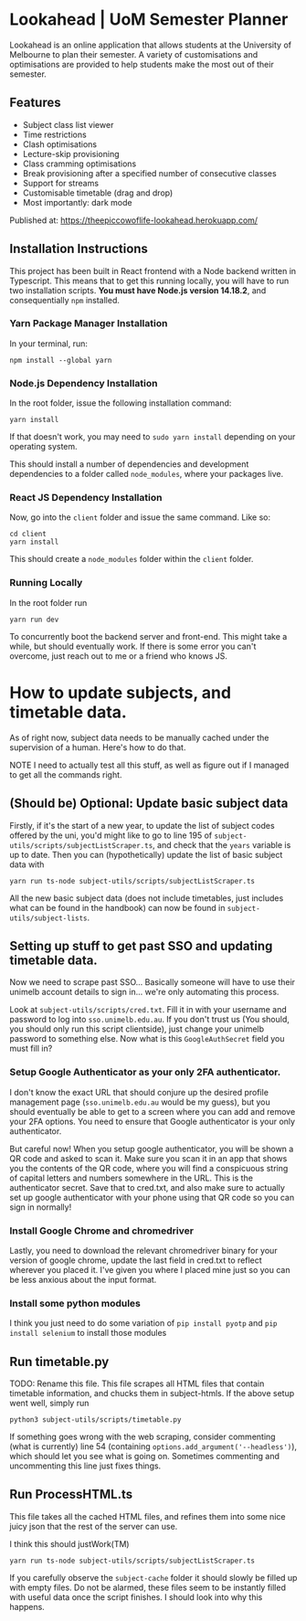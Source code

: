 # Lookahead | UoM Semester Planner

Lookahead is an online application that allows students at the University of Melbourne to plan their
semester. A variety of customisations and optimisations are provided to help students make the most
out of their semester.

## Features

- Subject class list viewer
- Time restrictions
- Clash optimisations
- Lecture-skip provisioning
- Class cramming optimisations
- Break provisioning after a specified number of consecutive classes
- Support for streams
- Customisable timetable (drag and drop)
- Most importantly: dark mode

Published at: https://theepiccowoflife-lookahead.herokuapp.com/

## Installation Instructions

This project has been built in React frontend with a Node backend written in Typescript. This means
that to get this running locally, you will have to run two installation scripts. **You must have
Node.js version 14.18.2**, and consequentially `npm` installed.

### Yarn Package Manager Installation

In your terminal, run:

```shell
npm install --global yarn
```

### Node.js Dependency Installation

In the root folder, issue the following installation command:

```shell
yarn install
```

If that doesn't work, you may need to `sudo yarn install` depending on your operating system.

This should install a number of dependencies and development dependencies to a folder called
`node_modules`, where your packages live.

### React JS Dependency Installation

Now, go into the `client` folder and issue the same command. Like so:

```shell
cd client
yarn install
```

This should create a `node_modules` folder within the `client` folder.

### Running Locally

In the root folder run

```shell
yarn run dev
```

To concurrently boot the backend server and front-end. This might take a while, but should
eventually work. If there is some error you can't overcome, just reach out to me or a friend who
knows JS.

# How to update subjects, and timetable data.
As of right now, subject data needs to be manually cached under the supervision of a human. Here's how to do that.

NOTE I need to actually test all this stuff, as well as figure out if I managed to get all the commands right.

## (Should be) Optional: Update basic subject data

Firstly, if it's the start of a new year, to update the list of subject codes offered by the uni, you'd might like to go to line 195 of `subject-utils/scripts/subjectListScraper.ts`, and check that the `years` variable is up to date. Then you can (hypothetically) update the list of basic subject data with 
```shell
yarn run ts-node subject-utils/scripts/subjectListScraper.ts
```
All the new basic subject data (does not include timetables, just includes what can be found in the handbook) can now be found in `subject-utils/subject-lists`. 

## Setting up stuff to get past SSO and updating timetable data.
Now we need to scrape past SSO... Basically someone will have to use their unimelb account details to sign in... we're only automating this process.

Look at `subject-utils/scripts/cred.txt`. Fill it in with your username and password to log into `sso.unimelb.edu.au`. If you don't trust us (You should, you should only run this script clientside), just change your unimelb password to something else. Now what is this `GoogleAuthSecret` field you must fill in?

### Setup Google Authenticator as your only 2FA authenticator.
I don't know the exact URL that should conjure up the desired profile management page (`sso.unimelb.edu.au` would be my guess), but you should eventually be able to get to a screen where you can add and remove your 2FA options. You need to ensure that Google authenticator is your only authenticator. 

But careful now! When you setup google authenticator, you will be shown a QR code and asked to scan it. Make sure you scan it in an app that shows you the contents of the QR code, where you will find a conspicuous string of capital letters and numbers somewhere in the URL. This is the authenticator secret. Save that to cred.txt, and also make sure to actually set up google authenticator with your phone using that QR code so you can sign in normally!

### Install Google Chrome and chromedriver
Lastly, you need to download the relevant chromedriver binary for your version of google chrome, update the last field in cred.txt to reflect wherever you placed it. I've given you where I placed mine just so you can be less anxious about the input format.

### Install some python modules
I think you just need to do some variation of `pip install pyotp` and `pip install selenium` to install those modules

## Run timetable.py
TODO: Rename this file.
This file scrapes all HTML files that contain timetable information, and chucks them in subject-htmls. If the above setup went well, simply run 

```shell
python3 subject-utils/scripts/timetable.py
```

If something goes wrong with the web scraping, consider commenting (what is currently) line 54 (containing `options.add_argument('--headless')`), which should let you see what is going on. Sometimes commenting and uncommenting this line just fixes things.

## Run ProcessHTML.ts
This file takes all the cached HTML files, and refines them into some nice juicy json that the rest of the server can use. 

I think this should justWork(TM) 

```shell
yarn run ts-node subject-utils/scripts/subjectListScraper.ts
```

If you carefully observe the `subject-cache` folder it should slowly be filled up with empty files. Do not be alarmed, these files seem to be instantly filled with useful data once the script finishes. I should look into why this happens.
